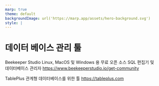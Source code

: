 ```yaml
---
marp: true
theme: default
backgroundImage: url('https://marp.app/assets/hero-background.svg')
style: |
---
```


# 데이터 베이스 관리 툴

Beekeeper Studio
Linux, MacOS 및 Windows 용 무료 오픈 소스 SQL 편집기 및 데이터베이스 관리자
https://www.beekeeperstudio.io/get-community

TablePlus
관계형 데이터베이스를 위한 툴
https://tableplus.com
